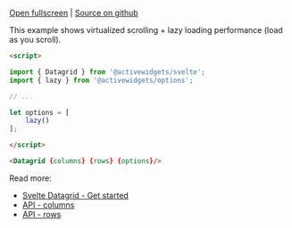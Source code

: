
[Open fullscreen](/performance/) | [Source on github](https://github.com/activewidgets/svelte/tree/master/examples/performance) 

This example shows virtualized scrolling + lazy loading performance (load as you scroll).

```html
<script>

import { Datagrid } from '@activewidgets/svelte';
import { lazy } from '@activewidgets/options';

// ...

let options = [
    lazy()
];

</script>

<Datagrid {columns} {rows} {options}/>
```

Read more:

- [Svelte Datagrid - Get started](https://activewidgets.com/guide/env/svelte/#data-properties)
- [API - columns](https://activewidgets.com/api/datagrid/columns/)
- [API - rows](https://activewidgets.com/api/datagrid/rows/)